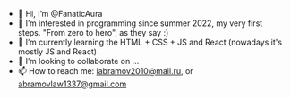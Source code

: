 - 👋 Hi, I’m @FanaticAura
- 👀 I’m interested in programming since summer 2022, my very first steps. "From zero to hero", as they say :)
- 🌱 I’m currently learning the HTML + CSS + JS and React (nowadays it's mostly JS and React)
- 💞️ I’m looking to collaborate on ...
- 📫 How to reach me: iabramov2010@mail.ru, or abramovlaw1337@gmail.com

<!---
FanaticAura/FanaticAura is a ✨ special ✨ repository because its `README.md` (this file) appears on your GitHub profile.
You can click the Preview link to take a look at your changes.
--->
